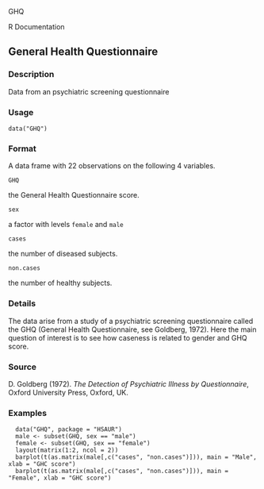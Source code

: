 GHQ

R Documentation

##  General Health Questionnaire

### Description

Data from an psychiatric screening questionnaire

### Usage

    data("GHQ")

### Format

A data frame with 22 observations on the following 4 variables.

`GHQ`

the General Health Questionnaire score.

`sex`

a factor with levels `female` and `male`

`cases`

the number of diseased subjects.

`non.cases`

the number of healthy subjects.

### Details

The data arise from a study of a psychiatric screening questionnaire called
the GHQ (General Health Questionnaire, see Goldberg, 1972). Here the main
question of interest is to see how caseness is related to gender and GHQ
score.

### Source

D. Goldberg (1972). _The Detection of Psychiatric Illness by Questionnaire_,
Oxford University Press, Oxford, UK.

### Examples

    
    
      data("GHQ", package = "HSAUR")
      male <- subset(GHQ, sex == "male")
      female <- subset(GHQ, sex == "female")
      layout(matrix(1:2, ncol = 2))
      barplot(t(as.matrix(male[,c("cases", "non.cases")])), main = "Male", xlab = "GHC score")
      barplot(t(as.matrix(male[,c("cases", "non.cases")])), main = "Female", xlab = "GHC score")
    

